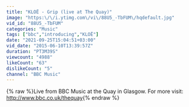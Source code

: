 ```yaml
---
title: "KLOË - Grip (live at The Quay)"
image: "https:\/\/i.ytimg.com\/vi\/88U5_-TbFUM\/hqdefault.jpg"
vid_id: "88U5_-TbFUM"
categories: "Music"
tags: ["bbc","introducing","KLOË"]
date: "2021-09-25T15:04:51+03:00"
vid_date: "2015-06-10T13:39:57Z"
duration: "PT3M39S"
viewcount: "4988"
likeCount: "63"
dislikeCount: "5"
channel: "BBC Music"
---
```

{% raw %}Live from BBC Music at the Quay in Glasgow. For more visit: <a rel="nofollow" target="blank" href="http://www.bbc.co.uk/thequay">http://www.bbc.co.uk/thequay</a>{% endraw %}
